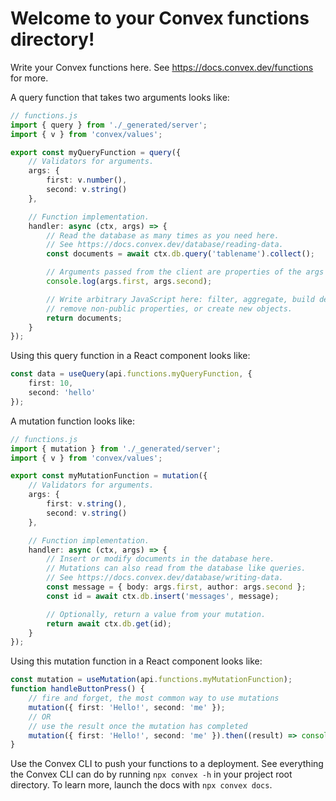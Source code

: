 # Welcome to your Convex functions directory!

Write your Convex functions here.
See https://docs.convex.dev/functions for more.

A query function that takes two arguments looks like:

```ts
// functions.js
import { query } from './_generated/server';
import { v } from 'convex/values';

export const myQueryFunction = query({
	// Validators for arguments.
	args: {
		first: v.number(),
		second: v.string()
	},

	// Function implementation.
	handler: async (ctx, args) => {
		// Read the database as many times as you need here.
		// See https://docs.convex.dev/database/reading-data.
		const documents = await ctx.db.query('tablename').collect();

		// Arguments passed from the client are properties of the args object.
		console.log(args.first, args.second);

		// Write arbitrary JavaScript here: filter, aggregate, build derived data,
		// remove non-public properties, or create new objects.
		return documents;
	}
});
```

Using this query function in a React component looks like:

```ts
const data = useQuery(api.functions.myQueryFunction, {
	first: 10,
	second: 'hello'
});
```

A mutation function looks like:

```ts
// functions.js
import { mutation } from './_generated/server';
import { v } from 'convex/values';

export const myMutationFunction = mutation({
	// Validators for arguments.
	args: {
		first: v.string(),
		second: v.string()
	},

	// Function implementation.
	handler: async (ctx, args) => {
		// Insert or modify documents in the database here.
		// Mutations can also read from the database like queries.
		// See https://docs.convex.dev/database/writing-data.
		const message = { body: args.first, author: args.second };
		const id = await ctx.db.insert('messages', message);

		// Optionally, return a value from your mutation.
		return await ctx.db.get(id);
	}
});
```

Using this mutation function in a React component looks like:

```ts
const mutation = useMutation(api.functions.myMutationFunction);
function handleButtonPress() {
	// fire and forget, the most common way to use mutations
	mutation({ first: 'Hello!', second: 'me' });
	// OR
	// use the result once the mutation has completed
	mutation({ first: 'Hello!', second: 'me' }).then((result) => console.log(result));
}
```

Use the Convex CLI to push your functions to a deployment. See everything
the Convex CLI can do by running `npx convex -h` in your project root
directory. To learn more, launch the docs with `npx convex docs`.
